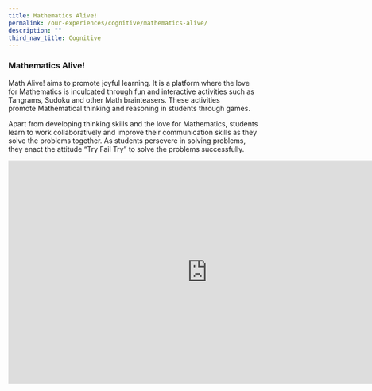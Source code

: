 ```yaml
---
title: Mathematics Alive!
permalink: /our-experiences/cognitive/mathematics-alive/
description: ""
third_nav_title: Cognitive
---
```

### **Mathematics Alive!**
Math Alive! aims to promote joyful learning. It is a platform where the love for Mathematics is inculcated through fun and interactive activities such as Tangrams, Sudoku and other Math brainteasers. These activities promote&nbsp;Mathematical thinking and reasoning in students through games.

Apart from developing thinking skills and the love for Mathematics, students learn to work collaboratively and improve their communication skills as they solve the problems together. As students persevere in solving problems, they enact the attitude “Try Fail Try” to solve the problems successfully.

<iframe allowfullscreen="true" height="450" width="800" frameborder="0" src="https://docs.google.com/presentation/d/e/2PACX-1vS7naw3m3NxKxrarOD3lwjxSz-SA_oJgEARG2DlHvAAQWW_ThUsDkMOgdCtKg-oL8AU2vmbsjcMYHLS/embed?start=false&amp;loop=false&amp;delayms=3000"></iframe>